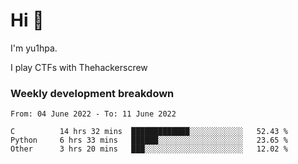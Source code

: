 # Hi 👋

I'm yu1hpa.

I play CTFs with Thehackerscrew

### Weekly development breakdown

<!--START_SECTION:waka-->

```text
From: 04 June 2022 - To: 11 June 2022

C          14 hrs 32 mins  █████████████░░░░░░░░░░░░   52.43 %
Python     6 hrs 33 mins   ██████░░░░░░░░░░░░░░░░░░░   23.65 %
Other      3 hrs 20 mins   ███░░░░░░░░░░░░░░░░░░░░░░   12.02 %
```

<!--END_SECTION:waka-->

